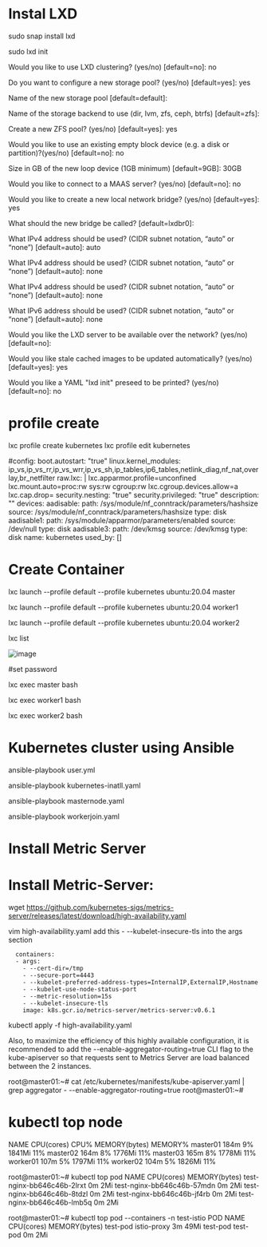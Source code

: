 # Instal LXD
 
sudo snap install lxd
 
 sudo lxd init
 
 Would you like to use LXD clustering? (yes/no) [default=no]: no
 
Do you want to configure a new storage pool? (yes/no) [default=yes]: yes

Name of the new storage pool [default=default]:

Name of the storage backend to use (dir, lvm, zfs, ceph, btrfs) [default=zfs]:

Create a new ZFS pool? (yes/no) [default=yes]: yes

Would you like to use an existing empty block device (e.g. a disk or partition)?(yes/no) [default=no]: no

Size in GB of the new loop device (1GB minimum) [default=9GB]: 30GB

Would you like to connect to a MAAS server? (yes/no) [default=no]: no

Would you like to create a new local network bridge? (yes/no) [default=yes]: yes

What should the new bridge be called? [default=lxdbr0]:

What IPv4 address should be used? (CIDR subnet notation, “auto” or “none”) [default=auto]: auto

What IPv4 address should be used? (CIDR subnet notation, “auto” or “none”) [default=auto]: none

What IPv4 address should be used? (CIDR subnet notation, “auto” or “none”) [default=auto]: none

What IPv6 address should be used? (CIDR subnet notation, “auto” or “none”) [default=auto]: none

Would you like the LXD server to be available over the network? (yes/no) [default=no]:

Would you like stale cached images to be updated automatically? (yes/no) [default=yes]: yes

Would you like a YAML "lxd init" preseed to be printed? (yes/no) [default=no]: no


# profile create

lxc profile create kubernetes
lxc profile edit kubernetes

#config:
  boot.autostart: "true"
  linux.kernel_modules: ip_vs,ip_vs_rr,ip_vs_wrr,ip_vs_sh,ip_tables,ip6_tables,netlink_diag,nf_nat,overlay,br_netfilter
  raw.lxc: |
    lxc.apparmor.profile=unconfined
    lxc.mount.auto=proc:rw sys:rw cgroup:rw
    lxc.cgroup.devices.allow=a
    lxc.cap.drop=
  security.nesting: "true"
  security.privileged: "true"
description: ""
devices:
  aadisable:
    path: /sys/module/nf_conntrack/parameters/hashsize
    source: /sys/module/nf_conntrack/parameters/hashsize
    type: disk
  aadisable1:
    path: /sys/module/apparmor/parameters/enabled
    source: /dev/null
    type: disk
  aadisable3:
    path: /dev/kmsg
    source: /dev/kmsg
    type: disk
name: kubernetes
used_by: []

# Create Container

lxc launch --profile default --profile kubernetes ubuntu:20.04 master

lxc launch --profile default --profile kubernetes ubuntu:20.04 worker1

lxc launch --profile default --profile kubernetes ubuntu:20.04 worker2

lxc list


![image](https://user-images.githubusercontent.com/71640997/192134252-08a6d79c-0340-4d33-80b8-de5200d36f72.png)


#set password

lxc exec master bash

lxc exec worker1 bash

lxc exec worker2 bash

# Kubernetes cluster using Ansible

ansible-playbook user.yml

ansible-playbook kubernetes-inatll.yaml

ansible-playbook masternode.yaml

ansible-playbook workerjoin.yaml

# Install Metric Server
Install Metric-Server:
=======================

wget https://github.com/kubernetes-sigs/metrics-server/releases/latest/download/high-availability.yaml

vim high-availability.yaml
add this - --kubelet-insecure-tls into the args section 

      containers:
      - args:
        - --cert-dir=/tmp
        - --secure-port=4443
        - --kubelet-preferred-address-types=InternalIP,ExternalIP,Hostname
        - --kubelet-use-node-status-port
        - --metric-resolution=15s
        - --kubelet-insecure-tls
        image: k8s.gcr.io/metrics-server/metrics-server:v0.6.1

kubectl apply -f high-availability.yaml

Also, to maximize the efficiency of this highly available configuration, it is recommended to add the --enable-aggregator-routing=true CLI flag to the kube-apiserver so that requests sent to Metrics Server are load balanced between the 2 instances.

root@master01:~# cat /etc/kubernetes/manifests/kube-apiserver.yaml | grep aggregator
    - --enable-aggregator-routing=true
root@master01:~#

# kubectl top node
NAME       CPU(cores)   CPU%   MEMORY(bytes)   MEMORY%
master01   184m         9%     1841Mi          11%
master02   164m         8%     1776Mi          11%
master03   165m         8%     1778Mi          11%
worker01   107m         5%     1797Mi          11%
worker02   104m         5%     1826Mi          11%

root@master01:~# kubectl top pod
NAME                         CPU(cores)   MEMORY(bytes)
test-nginx-bb646c46b-2lrxt   0m           2Mi
test-nginx-bb646c46b-57mdn   0m           2Mi
test-nginx-bb646c46b-8tdzl   0m           2Mi
test-nginx-bb646c46b-jf4rb   0m           2Mi
test-nginx-bb646c46b-lmb5q   0m           2Mi

root@master01:~# kubectl top pod --containers -n test-istio
POD        NAME          CPU(cores)   MEMORY(bytes)
test-pod   istio-proxy   3m           49Mi
test-pod   test-pod      0m           2Mi


 
